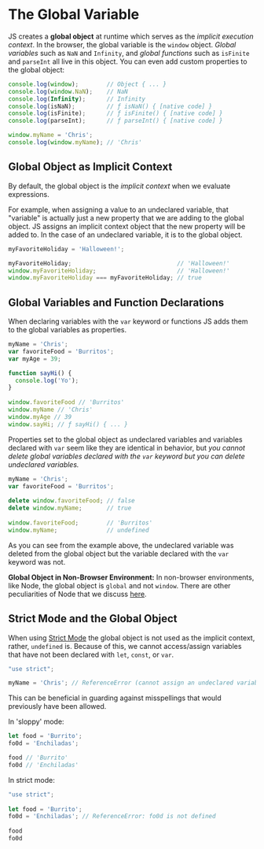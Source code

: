 # The Global Variable

JS creates a **global object** at runtime which serves as the _implicit execution context_. In the browser, the global variable is the `window` object. _Global variables_ such as `NaN` and `Infinity`, and _global functions_ such as `isFinite` and `parseInt` all live in this object. You can even add custom properties to the global object:

```js
console.log(window);        // Object { ... }
console.log(window.NaN);    // NaN
console.log(Infinity);      // Infinity
console.log(isNaN);         // ƒ isNaN() { [native code] }
console.log(isFinite);      // ƒ isFinite() { [native code] }
console.log(parseInt);      // ƒ parseInt() { [native code] }

window.myName = 'Chris';
console.log(window.myName); // 'Chris'
```

## Global Object as Implicit Context

By default, the global object is the _implicit context_ when we evaluate expressions.

For example, when assigning a value to an undeclared variable, that "variable" is actually just a new property that we are adding to the global object. JS assigns an implicit context object that the new property will be added to. In the case of an undeclared variable, it is to the global object.

```js
myFavoriteHoliday = 'Halloween!';

myFavoriteHoliday;                              // 'Halloween!'
window.myFavoriteHoliday;                       // 'Halloween!'
window.myFavoriteHoliday === myFavoriteHoliday; // true
```

## Global Variables and Function Declarations

When declaring variables with the `var` keyword or functions JS adds them to the global variables as properties.

```js
myName = 'Chris';
var favoriteFood = 'Burritos';
var myAge = 39;

function sayHi() {
  console.log('Yo');
}
  
window.favoriteFood // 'Burritos'
window.myName // 'Chris'
window.myAge // 39
window.sayHi; // ƒ sayHi() { ... }
```

Properties set to the global object as undeclared variables and variables declared with `var` seem like they are identical in behavior, but _you cannot delete global variables declared with the `var` keyword but you can delete undeclared variables._

```js
myName = 'Chris';
var favoriteFood = 'Burritos';
  
delete window.favoriteFood; // false
delete window.myName;       // true
  
window.favoriteFood;        // 'Burritos'
window.myName;              // undefined
```

As you can see from the example above, the undeclared variable was deleted from the global object but the variable declared with the `var` keyword was not.

**Global Object in Non-Browser Environment:** In non-browser environments, like Node, the global object is `global` and not `window`. There are other peculiarities of Node that we discuss [here](https://launchschool.com/lessons/c9200ad2/assignments/c8e3c9a4).

## Strict Mode and the Global Object

When using [Strict Mode](https://launchschool.com/gists/406ba491) the global object is not used as the implicit context, rather, `undefined` is. Because of this, we cannot access/assign variables that have not been declared with `let`, `const`, or `var`.

```js
"use strict";

myName = 'Chris'; // ReferenceError (cannot assign an undeclared variable)
```

This can be beneficial in guarding against misspellings that would previously have been allowed. 

In 'sloppy' mode:

```js
let food = 'Burrito';
fo0d = 'Enchiladas';

food // 'Burrito'
fo0d // 'Enchiladas'
```

In strict mode:

```js
"use strict";
  
let food = 'Burrito';
fo0d = 'Enchiladas'; // ReferenceError: fo0d is not defined
  
food
fo0d
```
